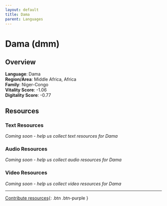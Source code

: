 ```yaml
---
layout: default
title: Dama
parent: Languages
---
```


# Dama (dmm)

## Overview

**Language**: Dama  
**Region/Area**: Middle Africa, Africa  
**Family**: Niger-Congo  
**Vitality Score**: -1.06  
**Digitality Score**: -0.77  

## Resources

### Text Resources
*Coming soon - help us collect text resources for Dama*

### Audio Resources
*Coming soon - help us collect audio resources for Dama*

### Video Resources
*Coming soon - help us collect video resources for Dama*

---

[Contribute resources](https://fairtrain.github.io/){: .btn .btn-purple }
